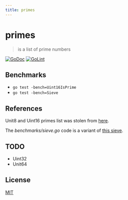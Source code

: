 ```yaml
---
title: primes
---
```

# primes

> is a list of prime numbers

[![GoDoc](https://godoc.org/github.com/fibo/primes?status.svg)](https://godoc.org/github.com/fibo/primes)
[![GoLint](https://img.shields.io/badge/go-lint-blue.svg)](http://go-lint.appspot.com/github.com/fibo/primes)

## Benchmarks

* `go test -bench=Uint16IsPrime`
* `go test -bench=Sieve`

## References

Unit8 and Uint16 primes list was stolen from [here](https://primes.utm.edu/lists/small/100000.txt).

The *benchmarks/sieve.go* code is a variant of [this sieve](https://golang.org/doc/play/sieve.go).

## TODO

 - Uint32
 - Unit64

## License

[MIT](http://g14n.info/mit-license/)

